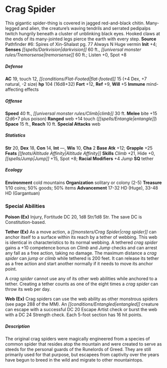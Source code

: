 ﻿---
cssclass: [monsters]
title1: Crag Spider
is_3.5: true
desc_short: This gigantic spider-thing is covered in jagged red-and-black chitin.
  Many-legged and alien, the creature's waving tendrils and serrated pedipalps twitch
  hungrily beneath a cluster of unblinking black eyes. Hooked claws at the ends of
  its many-jointed legs pierce the earth with every step.
title2: Crag Spider
CR: 8
sources:
- name: 'Pathfinder #6: Spires of Xin-Shalast'
  page: 77
  link: http://paizo.com/pathfinder/adventurePath/riseOfTheRunelords/v5748btpy817c
alignment: Always N
size: Huge
type: vermin
initiative:
  bonus: 4
senses:
  darkvision: 60
  tremorsense: 60
AC:
  AC: 19
  touch: 12
  flat_footed: 15
  components:
    dex: 4
    natural: 7
    size: -2
HP:
  HP: 104
  long: 16d8+32
saves:
  fort: 12
  ref: 9
  will: 5
immunities:
- mind-affecting effects
speeds:
  base: 40
  climb: 30
attacks:
  melee:
  - - text: bite +15 (2d6+7 plus poison)
      entries:
      - - damage: 2d6+7
        - effect: poison
      attack: bite
      bonus:
      - 15
  ranged:
  - - text: web +14 touch (entangle)
      entries:
      - - effect: entangle
      attack: web
      bonus:
      - 14
      touch: true
  special:
  - web
space: 15
reach: 10
ability_scores:
  STR: 20
  DEX: 18
  CON: 14
  INT:
  WIS: 10
  CHA: 2
BAB: 12
grapple_3.5: 25
feats:
- is_bonus: true
  name: Altitude Affinity
skills:
  Climb: 21
  Hide: 0
  Jump: 15
  Spot: 8
  Listen: 0
  _racial_mods:
    Jump:
      _: 4
special_qualities:
- tether
ecology:
  environment: cold mountains
  organization: solitary or colony (2-5)
  treasure:
  - 1/10 coins; 50% goods; 50% items
  advancement_3.5:
  - type: size
    HD_min: 17
    size: Huge
    HD_max: 32
  - type: size
    HD_min: 33
    size: Gargantuan
    HD_max: 48
special_abilities:
  Poison (Ex): Injury, Fortitude DC 20, 1d8 Str/1d8 Str. The save DC is Constitution-based.
  Tether (Ex): |-
    As a move action, a crag spider can anchor itself to a surface within its reach by a tether of webbing. This web is identical in characteristics to its normal webbing. A tethered crag spider gains a +10 competence bonus on Climb and Jump checks and can arrest any fall as a free action, taking no damage. The maximum distance a crag spider can jump or climb while tethered is 200 feet. It can release its tether as a free action and start another normally if it needs to move its anchor point.

    A crag spider cannot use any of its other web abilities while anchored to a tether. Creating a tether counts as one of the eight times a crag spider can throw its web per day.
  Web (Ex): Crag spiders can use the web ability as other monstrous spiders (see page
    288 of the MM). An entangled creature can escape with a successful DC 20 Escape
    Artist check or burst the web with a DC 24 Strength check. Each 5-foot section
    has 16 hit points.
desc_long: The original crag spiders were magically engineered from a species of common
  spider that resides atop the mountain and were created to serve as steeds for the
  personal guards of the Runelords of Greed. They are still primarily used for that
  purpose, but escapees from captivity over the years have begun to breed in the wild
  and migrate to other mountaintops.

---

# Crag Spider
This gigantic spider-thing is covered in jagged red-and-black chitin. Many-legged and alien, the creature’s waving tendrils and serrated pedipalps twitch hungrily beneath a cluster of unblinking black eyes. Hooked claws at the ends of its many-jointed legs pierce the earth with every step.
**Source** Pathfinder #6: Spires of Xin-Shalast pg. 77
Always N Huge vermin
**Init** +4; **Senses** _[[spells/Darkvision|darkvision]]_ 60 ft., _[[universal monster rules/Tremorsense|tremorsense]]_ 60 ft.; Listen +0, Spot +8

##### Defense

**AC** 19, touch 12, _[[conditions/Flat-Footed|flat-footed]]_ 15 (+4 Dex, +7 natural, -2 size)
**hp** 104 (16d8+32)
**Fort** +12, **Ref** +9, **Will** +5
**Immune** mind-affecting effects

##### Offense
**Speed** 40 ft., _[[universal monster rules/Climb|climb]]_ 30 ft.
**Melee** bite +15 (2d6+7 plus poison)
**Ranged** web +14 touch (_[[spells/Entangle|entangle]]_)
**Space** 15 ft., **Reach** 10 ft.
**Special Attacks** web

##### Statistics
**Str** 20, **Dex** 18, **Con** 14, **Int** —, **Wis** 10, **Cha** 2
**Base Atk** +12; **Grapple** +25
**Feats** _[[feats/Altitude Affinity|Altitude Affinity]]_
**Skills** _Climb_ +21, Hide +0, _[[spells/Jump|Jump]]_ +15, Spot +8; **Racial Modifiers** +4 _Jump_
**SQ** tether

##### Ecology

**Environment** cold mountains
**Organization** solitary or colony (2-5)
**Treasure** 1/10 coins; 50% goods; 50% items
**Advancement** 17-32 HD (Huge), 33-48 HD (Gargantuan)

### Special Abilities

**Poison (Ex)** Injury, Fortitude DC 20, 1d8 Str/1d8 Str. The save DC is Constitution-based.

**Tether (Ex)** As a move action, a _[[monsters/Crag Spider|crag spider]]_ can anchor itself to a surface within its reach by a tether of webbing. This web is identical in characteristics to its normal webbing. A tethered _crag spider_ gains a +10 competence bonus on _Climb_ and _Jump_ checks and can arrest any fall as a free action, taking no damage. The maximum distance a _crag spider_ can _jump_ or _climb_ while tethered is 200 feet. It can release its tether as a free action and start another normally if it needs to move its anchor point.

A _crag spider_ cannot use any of its other web abilities while anchored to a tether. Creating a tether counts as one of the eight times a _crag spider_ can throw its web per day.

**Web (Ex)** Crag spiders can use the web ability as other monstrous spiders (see page 288 of the MM). An _[[conditions/Entangled|entangled]]_ creature can escape with a successful DC 20 Escape Artist check or burst the web with a DC 24 Strength check. Each 5-foot section has 16 hit points.

##### Description

The original crag spiders were magically engineered from a species of common spider that resides atop the mountain and were created to serve as steeds for the personal guards of the Runelords of Greed. They are still primarily used for that purpose, but escapees from captivity over the years have begun to breed in the wild and migrate to other mountaintops.